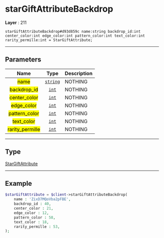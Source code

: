 # starGiftAttributeBackdrop

**Layer** : 211

```tl
starGiftAttributeBackdrop#d93d859c name:string backdrop_id:int center_color:int edge_color:int pattern_color:int text_color:int rarity_permille:int = StarGiftAttribute;
```

---

## Parameters

| Name | Type | Description |
| :---: | :---: | :--- |
| <mark>name</mark> | [`string`](type/string) | NOTHING |
| <mark>backdrop_id</mark> | [`int`](type/int) | NOTHING |
| <mark>center_color</mark> | [`int`](type/int) | NOTHING |
| <mark>edge_color</mark> | [`int`](type/int) | NOTHING |
| <mark>pattern_color</mark> | [`int`](type/int) | NOTHING |
| <mark>text_color</mark> | [`int`](type/int) | NOTHING |
| <mark>rarity_permille</mark> | [`int`](type/int) | NOTHING |

---

## Type

[StarGiftAttribute](type/StarGiftAttribute)

---

## Example

```php
$starGiftAttribute = $client->starGiftAttributeBackdrop(
	name : 'ZixD7MQoVba2pFBE',
	backdrop_id : 40,
	center_color : 21,
	edge_color : 12,
	pattern_color : 58,
	text_color : 18,
	rarity_permille : 53,
);
```